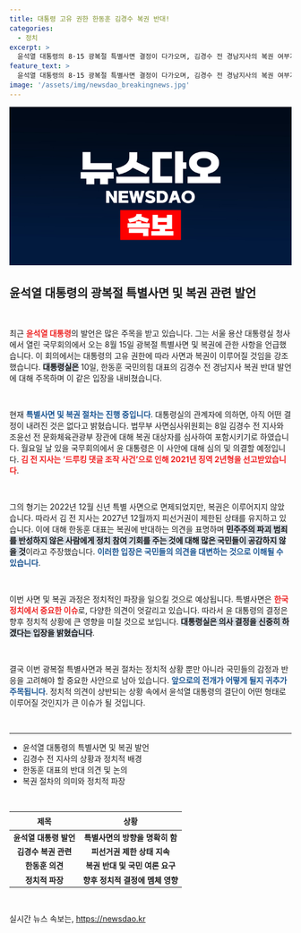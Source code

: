 ```yaml
---
title: 대통령 고유 권한 한동훈 김경수 복권 반대!
categories:
  - 정치
excerpt: >
  윤석열 대통령의 8·15 광복절 특별사면 결정이 다가오며, 김경수 전 경남지사의 복권 여부가 뜨거운 논란으로 떠오르고 있다. 한동훈 대표는 민주주의 파괴 범죄를 저지른 그에게 정치 복권은 부당하다고 강하게 반대하고 있다. 과연 국민들은 어떤 선택을 내릴까? 클릭해 확인하세요!
feature_text: >
  윤석열 대통령의 8·15 광복절 특별사면 결정이 다가오며, 김경수 전 경남지사의 복권 여부가 뜨거운 논란으로 떠오르고 있다. 한동훈 대표는 민주주의 파괴 범죄를 저지른 그에게 정치 복권은 부당하다고 강하게 반대하고 있다. 과연 국민들은 어떤 선택을 내릴까? 클릭해 확인하세요!
image: '/assets/img/newsdao_breakingnews.jpg'
---
```


<p><img src="/assets/img/newsdao_breakingnews.jpg" alt="koreaapp 속보" /></p>

<h2 data-ke-size="size26">윤석열 대통령의 광복절 특별사면 및 복권 관련 발언</h2>

<p data-ke-size="size16">&nbsp;</p>

<p>최근 <b><span style="color: #ee2323;">윤석열 대통령</span></b>의 발언은 많은 주목을 받고 있습니다. 그는 서울 용산 대통령실 청사에서 열린 국무회의에서 오는 8월 15일 광복절 특별사면 및 복권에 관한 사항을 언급했습니다. 이 회의에서는 대통령의 고유 권한에 따라 사면과 복권이 이루어질 것임을 강조했습니다. <b><span style="background-color: #21538527;">대통령실은</span></b> 10일, 한동훈 국민의힘 대표의 김경수 전 경남지사 복권 반대 발언에 대해 주목하며 이 같은 입장을 내비쳤습니다. </p>

<p data-ke-size="size16">&nbsp;</p>

<p>현재 <b><span style="color: #1a5490;">특별사면 및 복권 절차는 진행 중입니다</span></b>. 대통령실의 관계자에 의하면, 아직 어떤 결정이 내려진 것은 없다고 밝혔습니다. 법무부 사면심사위원회는 8일 김경수 전 지사와 조윤선 전 문화체육관광부 장관에 대해 복권 대상자를 심사하여 포함시키기로 하였습니다. 월요일 날 있을 국무회의에서 윤 대통령은 이 사안에 대해 심의 및 의결할 예정입니다. <b><span style="color: #ee2323;">김 전 지사는 ‘드루킹 댓글 조작 사건’으로 인해 2021년 징역 2년형을 선고받았습니다</span></b>. </p>

<p data-ke-size="size16">&nbsp;</p>

<p>그의 형기는 2022년 12월 신년 특별 사면으로 면제되었지만, 복권은 이루어지지 않았습니다. 따라서 김 전 지사는 2027년 12월까지 피선거권이 제한된 상태를 유지하고 있습니다. 이에 대해 한동훈 대표는 복권에 반대하는 의견을 표명하며 <b><span style="background-color: #21538527;">민주주의 파괴 범죄를 반성하지 않은 사람에게 정치 참여 기회를 주는 것에 대해 많은 국민들이 공감하지 않을 것</span></b>이라고 주장했습니다. <b><span style="color: #1a5490;">이러한 입장은 국민들의 의견을 대변하는 것으로 이해될 수 있습니다</span></b>.</p>

<p data-ke-size="size16">&nbsp;</p>

<p>이번 사면 및 복권 과정은 정치적인 파장을 일으킬 것으로 예상됩니다. 특별사면은 <b><span style="color: #ee2323;">한국 정치에서 중요한 이슈</span></b>로, 다양한 의견이 엇갈리고 있습니다. 따라서 윤 대통령의 결정은 향후 정치적 상황에 큰 영향을 미칠 것으로 보입니다. <b><span style="background-color: #21538527;">대통령실은 의사 결정을 신중히 하겠다는 입장을 밝혔습니다</span></b>.</p>

<p data-ke-size="size16">&nbsp;</p>

<p>결국 이번 광복절 특별사면과 복권 절차는 정치적 상황 뿐만 아니라 국민들의 감정과 반응을 고려해야 할 중요한 사안으로 남아 있습니다. <b><span style="color: #1a5490;">앞으로의 전개가 어떻게 될지 귀추가 주목됩니다</span></b>. 정치적 의견이 상반되는 상황 속에서 윤석열 대통령의 결단이 어떤 형태로 이루어질 것인지가 큰 이슈가 될 것입니다. </p>

<p data-ke-size="size16">&nbsp;</p> 

<hr>

<ul>
  <li>윤석열 대통령의 특별사면 및 복권 발언</li>
  <li>김경수 전 지사의 상황과 정치적 배경</li>
  <li>한동훈 대표의 반대 의견 및 논의</li>
  <li>복권 절차의 의미와 정치적 파장</li>
</ul>

<p data-ke-size="size16">&nbsp;</p> 

<table style="width: 100%; border-collapse: collapse;">
  <thead>
    <tr>
      <th style="text-align: center; height: 25px;">제목</th>
      <th style="text-align: center; height: 25px;">상황</th>
    </tr>
  </thead>
  <tbody>
    <tr>
      <td style="text-align: center; height: 17px;"><b>윤석열 대통령 발언</b></td>
      <td style="text-align: center; height: 17px;"><b>특별사면의 방향을 명확히 함</b></td>
    </tr>
    <tr>
      <td style="text-align: center; height: 17px;"><b>김경수 복권 관련</b></td>
      <td style="text-align: center; height: 17px;"><b>피선거권 제한 상태 지속</b></td>
    </tr>
    <tr>
      <td style="text-align: center; height: 17px;"><b>한동훈 의견</b></td>
      <td style="text-align: center; height: 17px;"><b>복권 반대 및 국민 여론 요구</b></td>
    </tr>
    <tr>
      <td style="text-align: center; height: 17px;"><b>정치적 파장</b></td>
      <td style="text-align: center; height: 17px;"><b>향후 정치적 결정에 멤체 영향</b></td>
    </tr>
  </tbody>
</table>

<p data-ke-size="size16">&nbsp;</p>
실시간 뉴스 속보는, <a href="https://newsdao.kr" rel="dofollow">https://newsdao.kr</a>


